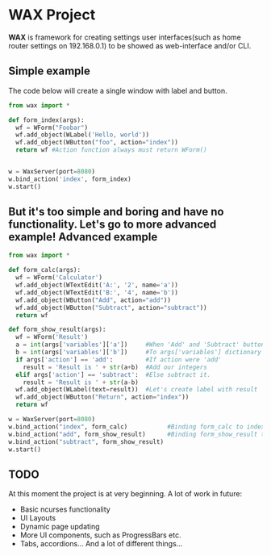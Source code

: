 WAX Project
===========
**WAX** is framework for creating settings user interfaces(such as home router settings on 192.168.0.1) to be showed as web-interface and/or CLI.

Simple example
--------------
The code below will create a single window with label and button.

```python
from wax import *

def form_index(args):
  wf = WForm("Foobar")                                                       # Creating a form with title "Foobar"
  wf.add_object(WLabel('Hello, world'))                                      # Adding label to it
  wf.add_object(WButton("foo", action="index"))                              # Adding button
  return wf #Action function always must return WForm()


w = WaxServer(port=8080)                                                     # Creating server class object
w.bind_action('index', form_index)                                           # Binding default action to our form
w.start()                                                                    # Firing it up
```

But it's too simple and boring and have no functionality. Let's go to more advanced example!
Advanced example
----------------
```python
from wax import *

def form_calc(args):
  wf = WForm('Calculator')
  wf.add_object(WTextEdit('A:', '2', name='a'))
  wf.add_object(WTextEdit('B:', '4', name='b'))
  wf.add_object(WButton("Add", action="add"))
  wf.add_object(WButton("Subtract", action="subtract"))
  return wf

def form_show_result(args):
  wf = WForm('Result')
  a = int(args['variables']['a'])     #When 'Add' and 'Subtract' button pressed, TextEdit's values passed
  b = int(args['variables']['b'])     #To args['variables'] dictionary
  if args['action'] == 'add':         #If action were 'add'
    result = 'Result is ' + str(a+b)  #Add our integers
  elif args['action'] == 'subtract':  #Else subtract it.
    result = 'Result is ' + str(a-b)
  wf.add_object(WLabel(text=result))  #Let's create label with result
  wf.add_object(WButton("Return", action="index"))
  return wf

w = WaxServer(port=8080)
w.bind_action("index", form_calc)           #Binding form_calc to index page
w.bind_action("add", form_show_result)      #Binding form_show_result to actions, triggered by buttons on index page
w.bind_action("subtract", form_show_result)
w.start()
```


TODO
----
At this moment the project is at very beginning. A lot of work in future:
* Basic ncurses functionality
* UI Layouts
* Dynamic page updating
* More UI components, such as ProgressBars etc.
* Tabs, accordions...
And a lot of different things...
